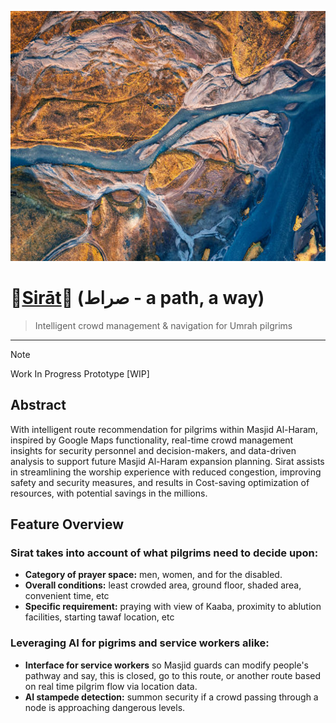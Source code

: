 <p align="center">
  <img src="images/arielphoto.jpg" height="400px"/>
</p>

# 💠[Sirāt](https://docs.google.com/presentation/u/0/d/1OlOLsCPbAcJ-1CjrKsqFMkhO3QpMRK_uKDd5ML9wKCU/edit)💠 (صراط - a path, a way)

> Intelligent crowd management & navigation for Umrah pilgrims
---
> [!NOTE]
> Work In Progress Prototype [WIP]

## Abstract

With intelligent route recommendation for pilgrims within Masjid Al-Haram, inspired by Google Maps functionality, real-time crowd management insights for security personnel and decision-makers, and data-driven analysis to support future Masjid Al-Haram expansion planning. Sirat assists in streamlining the worship experience with reduced congestion, improving safety and security measures, and results in Cost-saving optimization of resources, with potential savings in the millions.

## Feature Overview
### Sirat takes into account of what pilgrims need to decide upon:
* **Category of prayer space:** men, women, and for the disabled. 
* **Overall conditions:** least crowded area, ground floor, shaded area, convenient time, etc
* **Specific requirement:** praying with view of Kaaba, proximity to ablution facilities, starting tawaf location, etc

### Leveraging AI for pigrims and service workers alike:
* **Interface for service workers** so Masjid guards can modify people's pathway and say, this is closed, go to this route, or another route based on real time pilgrim flow via location data.
* **AI stampede detection:** summon security if a crowd passing through a node is approaching dangerous levels.

